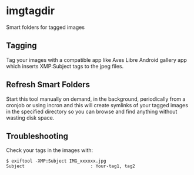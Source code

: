 # imgtagdir
Smart folders for tagged images

## Tagging

Tag your images with a compatible app like Aves Libre Android gallery app which inserts XMP:Subject tags to the jpeg files.

## Refresh Smart Folders

Start this tool manually on demand, in the background, periodically from a cronjob or using incron and this will create symlinks of your tagged images in the specified directory so you can browse and find anything without wasting disk space.

## Troubleshooting

Check your tags in the images with:

```shell
$ exiftool -XMP:Subject IMG_xxxxxx.jpg
Subject                         : Your-tag1, tag2
```
